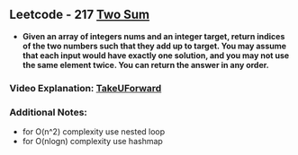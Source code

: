 ## Leetcode - 217 [Two Sum](https://leetcode.com/problems/two-sum/description/)

- **Given an array of integers nums and an integer target, return indices of the two numbers such that they add up to target. You may assume that each input would have exactly one solution, and you may not use the same element twice. You can return the answer in any order.**

### Video Explanation: [TakeUForward](https://youtu.be/UXDSeD9mN-k?si=52D_D-yk8oypEJzx)

### Additional Notes:
- for O(n^2) complexity use nested loop
- for O(nlogn) complexity use hashmap